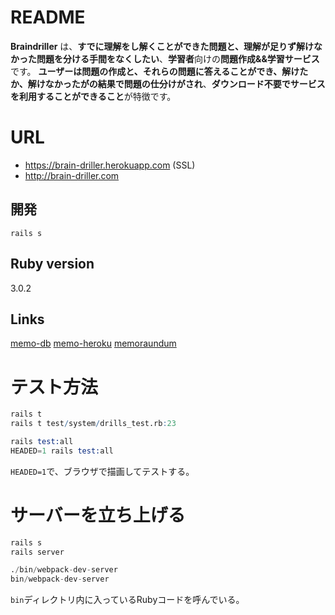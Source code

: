 # README

**Braindriller** は、**すでに理解をし解くことができた問題と、理解が足りず解けなかった問題を分ける手間をなくしたい**、**学習者**向けの**問題作成&&学習サービス**です。
**ユーザーは問題の作成と、それらの問題に答えることができ、解けたか、解けなかったがの結果で問題の仕分けがされ**、**ダウンロード不要でサービスを利用することができること**が特徴です。

# URL

- https://brain-driller.herokuapp.com (SSL)
- http://brain-driller.com

## 開発

```
rails s
```
## Ruby version

3.0.2

## Links

[memo-db](READMES/memo-db.md)
[memo-heroku](READMES/memo-heroku.md)
[memoraundum](READMES/memorandum.md)

# テスト方法

```r
rails t
rails t test/system/drills_test.rb:23
```

```s
rails test:all
HEADED=1 rails test:all
```

`HEADED=1`で、ブラウザで描画してテストする。

# サーバーを立ち上げる

```s
rails s
rails server 
```

```s
./bin/webpack-dev-server
bin/webpack-dev-server
```

`bin`ディレクトリ内に入っているRubyコードを呼んでいる。
